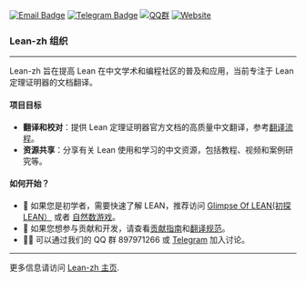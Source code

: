 [![Email Badge](https://img.shields.io/badge/Email-联系我们-informational?style=flat&logo=microsoft-outlook&logoColor=white)](mailto:leanprover@outllook.com)
[![Telegram Badge](https://img.shields.io/badge/Telegram-加入讨论-blue?style=flat&logo=telegram&logoColor=white)](https://t.me/Lean_zh_CN)
[![QQ群](https://img.shields.io/badge/QQ-加入群聊-blue.svg?logo=tencent-qq&style=flat)](http://qm.qq.com/cgi-bin/qm/qr?_wv=1027&k=tC0R88AwoljjpvA2fGAvkucJCOeJnLDR&authKey=AHE8WSVpMeNAoc4Ax8%2BkiM%2FrBkAcpFfcuc7V746wcdIWXYloyGWcn2IkBhpVsumI&noverify=0&group_code=897971266)
[![Website](https://img.shields.io/badge/Website-访问主页-blue.svg?style=flat)](https://www.leanprover.cn)

### Lean-zh 组织
---

Lean-zh 旨在提高 Lean 在中文学术和编程社区的普及和应用，当前专注于 Lean 定理证明器的文档翻译。

#### 项目目标
- **翻译和校对**：提供 Lean 定理证明器官方文档的高质量中文翻译，参考[翻译流程](https://github.com/orgs/Lean-zh/projects/2)。
- **资源共享**：分享有关 Lean 使用和学习的中文资源，包括教程、视频和案例研究等。

#### 如何开始？

- 📘 如果您是初学者，需要快速了解 LEAN，推荐访问 [Glimpse Of LEAN(初探 LEAN）](https://www.leanprover.cn/GlimpseOfLean/) 或者 [自然数游戏](https://game.lookeng.cn/#/g/local/NNG4)。
- 🌟 如果您想参与贡献和开发，请查看[贡献指南](./CONTRIBUTING.md)和[翻译规范](https://github.com/Lean-zh/fp-lean-zh/issues/1)。
- 👩‍💻 可以通过我们的 QQ 群 897971266 或 [Telegram](https://t.me/Lean_zh_CN) 加入讨论。

---
更多信息请访问 [Lean-zh 主页](https://www.leanprover.cn/).

